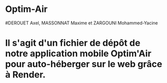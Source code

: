 # Optim-Air
#DEROUET Axel, MASSONNAT Maxime et ZARGOUNI Mohammed-Yacine

# Il s'agit d'un fichier de dépôt de notre application mobile Optim'Air pour auto-héberger sur le web grâce à Render. 
